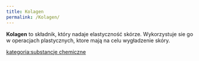 ```yaml
---
title: Kolagen
permalink: /Kolagen/
---
```


**Kolagen** to składnik, który nadaje elastyczność skórze. Wykorzystuje sie go w operacjach plastycznych, ktore mają na celu wygładzenie skóry.

[kategoria:substancje chemiczne](/kategoria:substancje_chemiczne "wikilink")